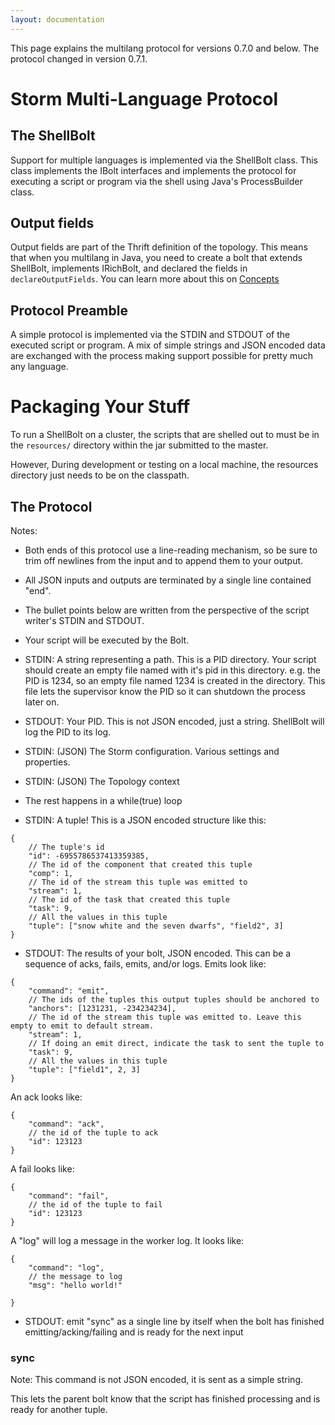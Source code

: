 ```yaml
---
layout: documentation
---
```

This page explains the multilang protocol for versions 0.7.0 and below. The protocol changed in version 0.7.1.

# Storm Multi-Language Protocol

## The ShellBolt

Support for multiple languages is implemented via the ShellBolt class.  This
class implements the IBolt interfaces and implements the protocol for
executing a script or program via the shell using Java's ProcessBuilder class.

## Output fields

Output fields are part of the Thrift definition of the topology. This means that when you multilang in Java, you need to create a bolt that extends ShellBolt, implements IRichBolt, and declared the fields in `declareOutputFields`. 
You can learn more about this on [Concepts](Concepts.html)

## Protocol Preamble

A simple protocol is implemented via the STDIN and STDOUT of the executed
script or program. A mix of simple strings and JSON encoded data are exchanged
with the process making support possible for pretty much any language.

# Packaging Your Stuff

To run a ShellBolt on a cluster, the scripts that are shelled out to must be
in the `resources/` directory within the jar submitted to the master.

However, During development or testing on a local machine, the resources
directory just needs to be on the classpath.

## The Protocol

Notes:
* Both ends of this protocol use a line-reading mechanism, so be sure to
trim off newlines from the input and to append them to your output.
* All JSON inputs and outputs are terminated by a single line contained "end".
* The bullet points below are written from the perspective of the script writer's
STDIN and STDOUT.


* Your script will be executed by the Bolt.
* STDIN: A string representing a path. This is a PID directory.
Your script should create an empty file named with it's pid in this directory. e.g.
the PID is 1234, so an empty file named 1234 is created in the directory. This
file lets the supervisor know the PID so it can shutdown the process later on.
* STDOUT: Your PID. This is not JSON encoded, just a string. ShellBolt will log the PID to its log.
* STDIN: (JSON) The Storm configuration.  Various settings and properties.
* STDIN: (JSON) The Topology context
* The rest happens in a while(true) loop
* STDIN: A tuple! This is a JSON encoded structure like this:

```
{
    // The tuple's id
	"id": -6955786537413359385,
	// The id of the component that created this tuple
	"comp": 1,
	// The id of the stream this tuple was emitted to
	"stream": 1,
	// The id of the task that created this tuple
	"task": 9,
	// All the values in this tuple
	"tuple": ["snow white and the seven dwarfs", "field2", 3]
}
```

* STDOUT: The results of your bolt, JSON encoded. This can be a sequence of acks, fails, emits, and/or logs. Emits look like:

```
{
	"command": "emit",
	// The ids of the tuples this output tuples should be anchored to
	"anchors": [1231231, -234234234],
	// The id of the stream this tuple was emitted to. Leave this empty to emit to default stream.
	"stream": 1,
	// If doing an emit direct, indicate the task to sent the tuple to
	"task": 9,
	// All the values in this tuple
	"tuple": ["field1", 2, 3]
}
```

An ack looks like:

```
{
	"command": "ack",
	// the id of the tuple to ack
	"id": 123123
}
```

A fail looks like:

```
{
	"command": "fail",
	// the id of the tuple to fail
	"id": 123123
}
```

A "log" will log a message in the worker log. It looks like:

```
{
	"command": "log",
	// the message to log
	"msg": "hello world!"

}
```

* STDOUT: emit "sync" as a single line by itself when the bolt has finished emitting/acking/failing and is ready for the next input

### sync

Note: This command is not JSON encoded, it is sent as a simple string.

This lets the parent bolt know that the script has finished processing and is ready for another tuple.